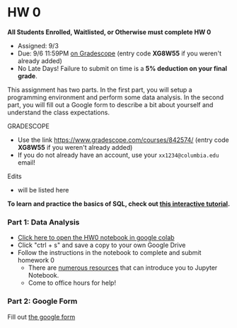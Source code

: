 # HW 0

**All Students Enrolled, Waitlisted, or Otherwise must complete HW 0**

* Assigned: 9/3
* Due: 9/6 11:59PM [on Gradescope](https://www.gradescope.com/courses/842574/) (entry code **XG8W55** if you weren't already added)
* No Late Days!   Failure to submit on time is a **5% deduction on your final grade**.

This assignment has two parts. In the first part, you will setup a programming environment and perform some data analysis. In the second part, you will fill out a Google form to describe a bit about yourself and understand the class expectations.

GRADESCOPE

* Use the link https://www.gradescope.com/courses/842574/ (entry code **XG8W55** if you weren't already added)
* If you do not already have an account, use your `xx1234@columbia.edu` email!


Edits 

* will be listed here

**To learn and practice the basics of SQL, check out [this interactive tutorial](https://www.sql-practice.com/).**


### Part 1: Data Analysis

* [Click here to open the HW0 notebook in google colab](https://colab.research.google.com/github/w4111/hw0/blob/master/hw0.ipynb)
* Click "ctrl + s" and save a copy to your own Google Drive
* Follow the instructions in the notebook to complete and submit homework 0
   * There are [numerous resources](https://www.google.com/search?q=jupyter%20tutorial) that can introduce you to Jupyter Notebook.
   * Come to office hours for help!


### Part 2: Google Form

Fill out [the google form](https://forms.gle/N3upEvkXaffVWAgY9)


